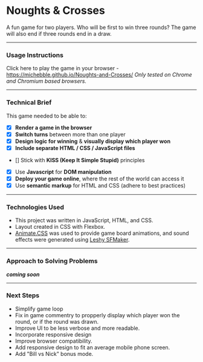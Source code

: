 # Noughts & Crosses

A fun game for two players. Who will be first to win three rounds? The game will also end if three rounds end in a draw.

---

### Usage Instructions
Click here to play the game in your browser - https://michebble.github.io/Noughts-and-Crosses/
_Only tested on Chrome and Chromium based browsers._

---

### Technical Brief

This game needed to be able to:

* [x] **Render a game in the browser**
* [x] **Switch turns** between more than one player
* [x] **Design logic for winning** & **visually display which player won**
* [x] **Include separate HTML / CSS / JavaScript files**
* [] Stick with **KISS (Keep It Simple Stupid)** principles
* [x] Use **Javascript** for **DOM manipulation**
* [x]  **Deploy your game online**, where the rest of the world can access it
* [x] Use **semantic markup** for HTML and CSS (adhere to best practices)

---

### Technologies Used
* This project was written in JavaScript, HTML, and CSS. 
* Layout created in CSS with Flexbox.
* [Animate.CSS](https://daneden.github.io/animate.css/) was used to provide game board animations, and sound effects were generated using [Leshy SFMaker](https://www.leshylabs.com/apps/sfMaker/).

---

### Approach to Solving Problems
***coming soon***


---

### Next Steps
* Simplify game loop
* Fix in game commentry to propperly display which player won the round, or if the round was drawn.
* Improve UI to be less verbose and more readable.
* Incorporate responsive design
* Improve browser compatibility.
* Add responsive design to fit an average mobile phone screen.
* Add "Bill vs Nick" bonus mode.
